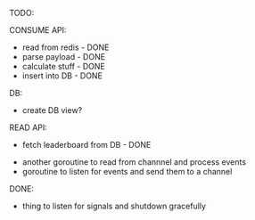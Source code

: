 TODO:

CONSUME API:
  - read from redis - DONE
  - parse payload - DONE
  - calculate stuff - DONE
  - insert into DB - DONE

DB:
  - create DB view?

READ API:
  - fetch leaderboard from DB - DONE

* another goroutine to read from channnel and process events
* goroutine to listen for events and send them to a channel


DONE:
* thing to listen for signals and shutdown gracefully

